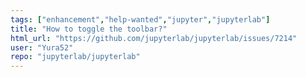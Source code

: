 ```yaml
---
tags: ["enhancement","help-wanted","jupyter","jupyterlab"]
title: "How to toggle the toolbar?"
html_url: "https://github.com/jupyterlab/jupyterlab/issues/7214"
user: "Yura52"
repo: "jupyterlab/jupyterlab"
---
```


